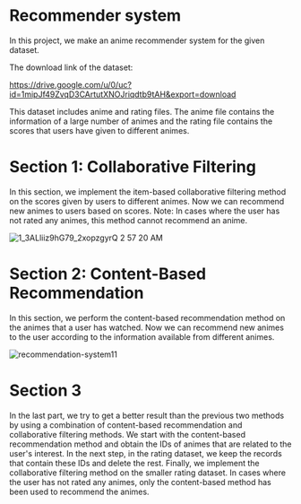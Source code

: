 # Recommender system

In this project, we make an anime recommender system for the given dataset.

The download link of the dataset:

https://drive.google.com/u/0/uc?id=1mipJf49ZvqD3CArtutXNOJriqdtb9tAH&export=download

This dataset includes anime and rating files. The anime file contains the information of a large number of animes and the rating file contains the scores that users have given to different animes.

# Section 1: Collaborative Filtering

In this section, we implement the item-based collaborative filtering method on the scores given by users to different animes. Now we can recommend new animes to users based on scores. Note: In cases where the user has not rated any animes, this method cannot recommend an anime.

![1_3ALliiz9hG79_2xopzgyrQ 2 57 20 AM](https://user-images.githubusercontent.com/47056654/195467508-cf80c6ca-fae4-49a3-8144-c67da48b32b0.jpg)

# Section 2: Content-Based Recommendation 

In this section, we perform the content-based recommendation method on the animes that a user has watched. Now we can recommend new animes to the user according to the information available from different animes.

![recommendation-system11](https://user-images.githubusercontent.com/47056654/195469234-5b738a5f-c9eb-4429-9ac8-9f7dea6362a6.jpg)

# Section 3 

In the last part, we try to get a better result than the previous two methods by using a combination of content-based recommendation and collaborative filtering methods. We start with the content-based recommendation method and obtain the IDs of animes that are related to the user's interest. In the next step, in the rating dataset, we keep the records that contain these IDs and delete the rest. Finally, we implement the collaborative filtering method on the smaller rating dataset. In cases where the user has not rated any animes, only the content-based method has been used to recommend the animes.

